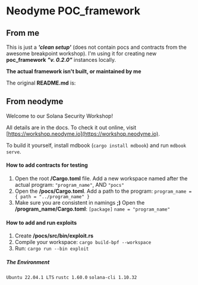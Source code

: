 # Neodyme POC_framework

## From me

This is just a ***'clean setup'*** (does not contain pocs and contracts from the awesome breakpoint workshop).
I'm using it for creating new **poc_framework** ***"v. 0.2.0"*** instances locally.

**The actual framework isn't built, or maintained by me**

The original **README.md** is:

## From neodyme

Welcome to our Solana Security Workshop!

All details are in the docs. To check it out online, visit [https://workshop.neodyme.io](https://workshop.neodyme.io).

To build it yourself, install mdbook (`cargo install mdbook`) and run `mdbook serve`.


#### How to add contracts for testing

1. Open the root **/Cargo.toml** file. Add a new workspace named after the actual program: `"program_name"`, 
AND `"pocs"`
2. Open the **/pocs/Cargo.toml**. Add a path to the program: `program_name = { path = "../program_name" }`
3. Make sure you are consistent in namings **;)**
   Open the **/program_name/Cargo.toml**:
    `[package]`
    `name = "program_name"`

#### How to add and run exploits

1. Create **/pocs/src/bin/exploit.rs** 
2. Compile your workspace: `cargo build-bpf --workspace`
3. Run: `cargo run --bin exploit`


##### The Environment 

   `Ubuntu 22.04.1 LTS`
   `rustc 1.60.0`
   `solana-cli 1.10.32`
